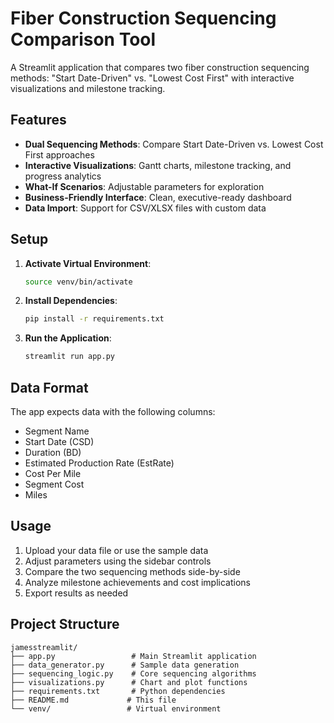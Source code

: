 # Fiber Construction Sequencing Comparison Tool

A Streamlit application that compares two fiber construction sequencing methods: "Start Date-Driven" vs. "Lowest Cost First" with interactive visualizations and milestone tracking.

## Features

- **Dual Sequencing Methods**: Compare Start Date-Driven vs. Lowest Cost First approaches
- **Interactive Visualizations**: Gantt charts, milestone tracking, and progress analytics
- **What-If Scenarios**: Adjustable parameters for exploration
- **Business-Friendly Interface**: Clean, executive-ready dashboard
- **Data Import**: Support for CSV/XLSX files with custom data

## Setup

1. **Activate Virtual Environment**:

   ```bash
   source venv/bin/activate
   ```

2. **Install Dependencies**:

   ```bash
   pip install -r requirements.txt
   ```

3. **Run the Application**:

   ```bash
   streamlit run app.py
   ```

## Data Format

The app expects data with the following columns:

- Segment Name
- Start Date (CSD)
- Duration (BD)
- Estimated Production Rate (EstRate)
- Cost Per Mile
- Segment Cost
- Miles

## Usage

1. Upload your data file or use the sample data
2. Adjust parameters using the sidebar controls
3. Compare the two sequencing methods side-by-side
4. Analyze milestone achievements and cost implications
5. Export results as needed

## Project Structure

```
jamesstreamlit/
├── app.py                 # Main Streamlit application
├── data_generator.py      # Sample data generation
├── sequencing_logic.py    # Core sequencing algorithms
├── visualizations.py      # Chart and plot functions
├── requirements.txt       # Python dependencies
├── README.md             # This file
└── venv/                 # Virtual environment
```
